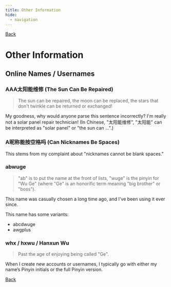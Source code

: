 ```yaml
---
title: Other Information
hide:
  - navigation
---
```


[Back](../personal_information.md)

# Other Information

## Online Names / Usernames

### AAA太阳能维修 (The Sun Can Be Repaired)

> The sun can be repaired, the moon can be replaced, the stars that don't twinkle can be returned or exchanged!

My goodness, why would anyone parse this sentence incorrectly? I'm really not a solar panel repair technician! (In Chinese, "太阳能维修", "太阳能" can be interpreted as "solar panel" or "the sun can ...".)

### A昵称能按空格吗 (Can Nicknames Be Spaces)

This stems from my complaint about "nicknames cannot be blank spaces."

### abwuge

> "ab" is to put the name at the front of lists, "wuge" is the pinyin for "Wu Ge" (where "Ge" is an honorific term meaning "big brother" or "boss").

This name was casually chosen a long time ago, and I've been using it ever since.

This name has some variants:

- abcdwuge
- awgplus

### whx / hxwu / Hanxun Wu

> Past the age of enjoying being called "Ge".

When I create new accounts or usernames, I typically go with either my name’s Pinyin initials or the full Pinyin version.

[Back](../personal_information.md)
